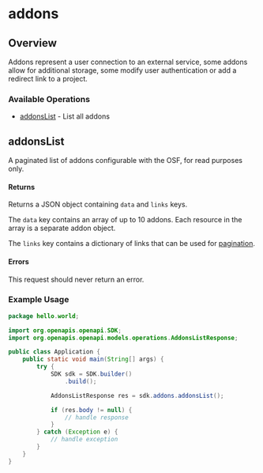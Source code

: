 # addons

## Overview

Addons represent a user connection to an external service, some addons allow for additional storage, some modify user authentication or add a redirect link to a project.

### Available Operations

* [addonsList](#addonslist) - List all addons

## addonsList


A paginated list of addons configurable with the OSF, for read purposes only.
#### Returns
Returns a JSON object containing `data` and `links` keys.

The `data` key contains an array of up to 10 addons. Each resource in the array is a separate addon object.

The `links` key contains a dictionary of links that can be used for [pagination](#tag/Pagination).
#### Errors
This request should never return an error.

### Example Usage

```java
package hello.world;

import org.openapis.openapi.SDK;
import org.openapis.openapi.models.operations.AddonsListResponse;

public class Application {
    public static void main(String[] args) {
        try {
            SDK sdk = SDK.builder()
                .build();

            AddonsListResponse res = sdk.addons.addonsList();

            if (res.body != null) {
                // handle response
            }
        } catch (Exception e) {
            // handle exception
        }
    }
}
```
